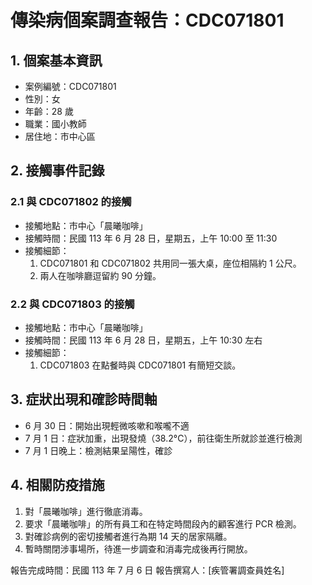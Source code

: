 # 傳染病個案調查報告：CDC071801

## 1. 個案基本資訊

- 案例編號：CDC071801
- 性別：女
- 年齡：28 歲
- 職業：國小教師
- 居住地：市中心區

## 2. 接觸事件記錄

### 2.1 與 CDC071802 的接觸
- 接觸地點：市中心「晨曦咖啡」
- 接觸時間：民國 113 年 6 月 28 日，星期五，上午 10:00 至 11:30
- 接觸細節：
  1. CDC071801 和 CDC071802 共用同一張大桌，座位相隔約 1 公尺。
  2. 兩人在咖啡廳逗留約 90 分鐘。

### 2.2 與 CDC071803 的接觸
- 接觸地點：市中心「晨曦咖啡」
- 接觸時間：民國 113 年 6 月 28 日，星期五，上午 10:30 左右
- 接觸細節：
  1. CDC071803 在點餐時與 CDC071801 有簡短交談。

## 3. 症狀出現和確診時間軸

- 6 月 30 日：開始出現輕微咳嗽和喉嚨不適
- 7 月 1 日：症狀加重，出現發燒（38.2°C），前往衛生所就診並進行檢測
- 7 月 1 日晚上：檢測結果呈陽性，確診

## 4. 相關防疫措施

1. 對「晨曦咖啡」進行徹底消毒。
2. 要求「晨曦咖啡」的所有員工和在特定時間段內的顧客進行 PCR 檢測。
3. 對確診病例的密切接觸者進行為期 14 天的居家隔離。
4. 暫時關閉涉事場所，待進一步調查和消毒完成後再行開放。

報告完成時間：民國 113 年 7 月 6 日
報告撰寫人：[疾管署調查員姓名]

